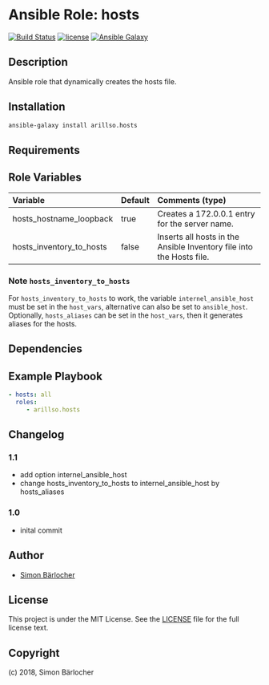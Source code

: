 # Ansible Role: hosts

[![Build Status](https://travis-ci.org/arillso/ansible.hosts.svg?branch=master)](https://travis-ci.org/arillso/ansible.hosts) [![license](https://img.shields.io/github/license/mashape/apistatus.svg)](https://sbaerlo.ch/licence) [![Ansible Galaxy](http://img.shields.io/badge/ansible--galaxy-hosts-blue.svg)](https://galaxy.ansible.com/arillso/hosts)

## Description

Ansible role that dynamically creates the hosts file.

## Installation

```bash
ansible-galaxy install arillso.hosts
```

## Requirements

## Role Variables

| Variable             | Default     | Comments (type)                                   |
| :---                 | :---        | :---                                              |
| hosts_hostname_loopback | true | Creates a 172.0.0.1 entry for the server name. |
| hosts_inventory_to_hosts | false | Inserts all hosts in the Ansible Inventory file into the Hosts file. |

### Note `hosts_inventory_to_hosts`

For `hosts_inventory_to_hosts` to work, the variable `internel_ansible_host` must be set in the `host_vars`, alternative can also be set to `ansible_host`.
Optionally, `hosts_aliases` can be set in the `host_vars`, then it generates aliases for the hosts.

## Dependencies

## Example Playbook

```yml
- hosts: all
  roles:
     - arillso.hosts
```

## Changelog

### 1.1

* add option internel_ansible_host
* change hosts_inventory_to_hosts to internel_ansible_host by hosts_aliases

### 1.0

* inital commit

## Author

* [Simon Bärlocher](https://sbaerlocher.ch)

## License

This project is under the MIT License. See the [LICENSE](https://sbaerlo.ch/licence) file for the full license text.

## Copyright

(c) 2018, Simon Bärlocher